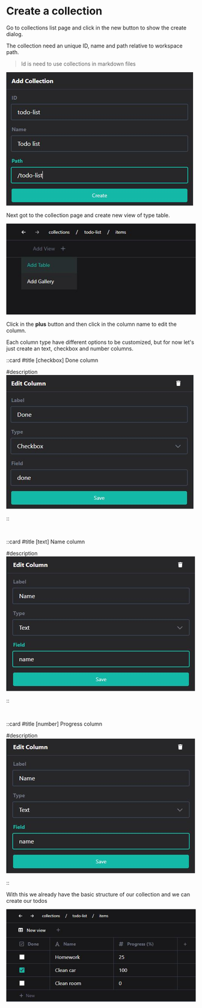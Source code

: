 # Create a collection

Go to collections list page and click in the new button to show the create dialog.

The collection need an unique ID, name and path relative to workspace path.

> Id is need to use collections in markdown files

![create-collection-dialog](/collection.create.dialog.jpeg)

Next got to the collection page and create new view of type table.

![create-view-dialog](/items.list-page.create-view.jpeg)

Click in the **plus** button and then click in the column name to edit the column.

Each column type have different options to be customized, but for now let's just create an text, checkbox and number columns.

::card
#title
\[checkbox\] Done column 

#description
![column-dialog](/columns.checkbox.dialog.jpeg)

::

<br />

::card
#title
\[text\] Name column 

#description
![column-dialog](/columns.dialog.jpeg)

::

<br />

::card
#title
\[number\] Progress column 

#description
![column-dialog](/columns.dialog.jpeg)

::

With this we already have the basic structure of our collection and we can create our todos

![views-table](/views.table.jpeg)